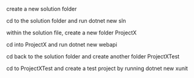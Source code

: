create a new solution folder

cd to the solution folder and run  dotnet new sln

within the solution file, create a new folder ProjectX

cd into ProjectX and run dotnet new webapi

cd back to the solution folder and create another folder ProjectXTest

cd to ProjectXTest and create a test project by running dotnet new xunit

